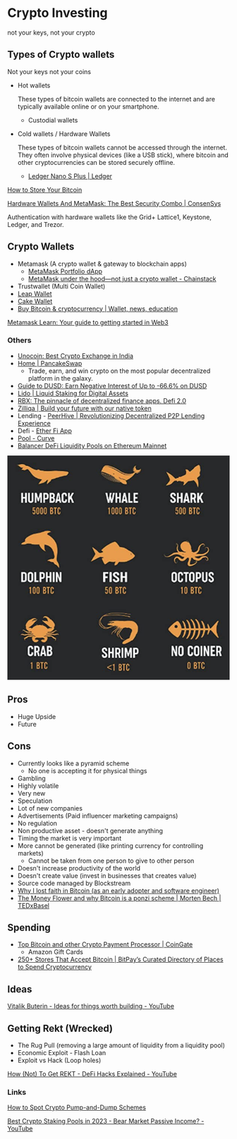 # Crypto Investing

not your keys, not your crypto

## Types of Crypto wallets

Not your keys not your coins

- Hot wallets

    These types of bitcoin wallets are connected to the internet and are typically available online or on your smartphone.

  - Custodial wallets

- Cold wallets / Hardware Wallets

    These types of bitcoin wallets cannot be accessed through the internet. They often involve physical devices (like a USB stick), where bitcoin and other cryptocurrencies can be stored securely offline.
  - [Ledger Nano S Plus | Ledger](https://shop.ledger.com/products/ledger-nano-s-plus)

[How to Store Your Bitcoin](https://www.coindesk.com/learn/how-to-store-your-bitcoin)

[Hardware Wallets And MetaMask: The Best Security Combo | ConsenSys](https://consensys.net/blog/metamask/hardware-wallets-and-metamask-the-best-security-combo/)

Authentication with hardware wallets like the Grid+ Lattice1, Keystone, Ledger, and Trezor.

## Crypto Wallets

- Metamask (A crypto wallet & gateway to blockchain apps)
  - [MetaMask Portfolio dApp](https://portfolio.metamask.io/)
  - [MetaMask under the hood—not just a crypto wallet - Chainstack](https://chainstack.com/metamask-behind-the-scenes-not-only-a-crypto-wallet/)
- Trustwallet (Multi Coin Wallet)
- [Leap Wallet](https://www.leapwallet.io/)
- [Cake Wallet](https://cakewallet.com/)
- [Buy Bitcoin &amp; cryptocurrency | Wallet, news, education](https://www.bitcoin.com/)

[Metamask Learn: Your guide to getting started in Web3](https://learn.metamask.io/lessons/what-is-a-crypto-wallet)

### Others

- [Unocoin: Best Crypto Exchange in India](https://unocoin.com/in/)
- [Home | PancakeSwap](https://pancakeswap.finance/)
  - Trade, earn, and win crypto on the most popular decentralized platform in the galaxy.
- [Guide to DUSD: Earn Negative Interest of Up to -66.6% on DUSD](https://blog.defichain.com/earn-returns-with-negative-interest-rates/)
- [Lido | Liquid Staking for Digital Assets](https://lido.fi/)
- [RBX: The pinnacle of decentralized finance apps. Defi 2.0](https://rbxdefi.com/)
- [Zilliqa | Build your future with our native token](https://www.zilliqa.com/what-is-zil)
- Lending - [PeerHive | Revolutionizing Decentralized P2P Lending Experience](https://peerhive.app/)
- Defi - [Ether Fi App](https://www.mainnet.ether.fi/)
- [Pool - Curve](https://curve.fi/#/ethereum/pools/steth/deposit/)
- [Balancer DeFi Liquidity Pools on Ethereum Mainnet](https://app.balancer.fi/#/ethereum)

![ranks-of-bitcoin-holders](../media/Screenshot%202023-04-03%20at%209.02.03%20AM.png)

## Pros

- Huge Upside
- Future

## Cons

- Currently looks like a pyramid scheme
  - No one is accepting it for physical things
- Gambling
- Highly volatile
- Very new
- Speculation
- Lot of new companies
- Advertisements (Paid influencer marketing campaigns)
- No regulation
- Non productive asset - doesn't generate anything
- Timing the market is very important
- More cannot be generated (like printing currency for controlling markets)
  - Cannot be taken from one person to give to other person
- Doesn't increase productivity of the world
- Doesn't create value (invest in businesses that creates value)
- Source code managed by Blockstream
- [Why I lost faith in Bitcoin (as an early adopter and software engineer)](https://www.youtube.com/watch?v=vjwVtl-VBDw)
- [The Money Flower and why Bitcoin is a ponzi scheme | Morten Bech | TEDxBasel](https://www.youtube.com/watch?v=UK0ATammdRo)

## Spending

- [Top Bitcoin and other Crypto Payment Processor | CoinGate](https://coingate.com/)
  - Amazon Gift Cards
- [250+ Stores That Accept Bitcoin | BitPay’s Curated Directory of Places to Spend Cryptocurrency](https://bitpay.com/directory/)

## Ideas

[Vitalik Buterin - Ideas for things worth building - YouTube](https://www.youtube.com/watch?v=rp3cDq2LiBM)

## Getting Rekt (Wrecked)

- The Rug Pull (removing a large amount of liquidity from a liquidity pool)
- Economic Exploit - Flash Loan
- Exploit vs Hack (Loop holes)

[How (Not) To Get REKT - DeFi Hacks Explained - YouTube](https://www.youtube.com/watch?v=EawgqVdUZCI)

### Links

[How to Spot Crypto Pump-and-Dump Schemes](https://www.coindesk.com/learn/how-to-spot-crypto-pump-and-dump-schemes)

[Best Crypto Staking Pools in 2023 - Bear Market Passive Income? - YouTube](https://www.youtube.com/watch?v=mleAqEKEb10)
